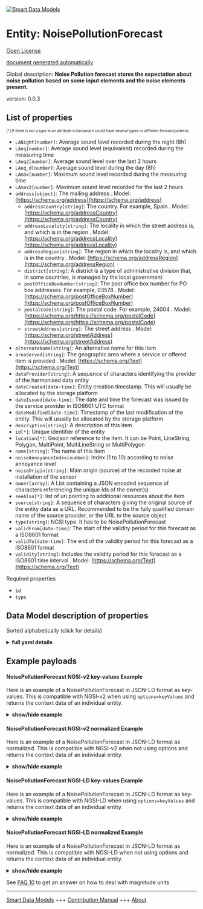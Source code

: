 <!-- 10-Header -->  
[![Smart Data Models](https://smartdatamodels.org/wp-content/uploads/2022/01/SmartDataModels_logo.png "Logo")](https://smartdatamodels.org)  
Entity: NoisePollutionForecast  
==============================<!-- /10-Header -->  
<!-- 15-License -->  
[Open License](https://github.com/smart-data-models//dataModel.Environment/blob/master/NoisePollutionForecast/LICENSE.md)  
[document generated automatically](https://docs.google.com/presentation/d/e/2PACX-1vTs-Ng5dIAwkg91oTTUdt8ua7woBXhPnwavZ0FxgR8BsAI_Ek3C5q97Nd94HS8KhP-r_quD4H0fgyt3/pub?start=false&loop=false&delayms=3000#slide=id.gb715ace035_0_60)  
<!-- /15-License -->  
<!-- 20-Description -->  
Global description: **Noise Pollution forecast stores the expectation about noise pollution based on some input elements and the noise elements present.**  
version: 0.0.3  
<!-- /20-Description -->  
<!-- 30-PropertiesList -->  

## List of properties  

<sup><sub>[*] If there is not a type in an attribute is because it could have several types or different formats/patterns</sub></sup>  
- `LANight[number]`: Average sound level recorded during the night (8h)  - `LAeq[number]`: Average sound level (equivalent) recorded during the measuring time  - `LAeq2[number]`: Average sound level over the last 2 hours  - `LAeq_d[number]`: Average sound level during the day (8h)  - `LAmax[number]`: Maximum sound level recorded during the measuring time  - `LAmax2[number]`: Maximum sound level recorded for the last 2 hours  - `address[object]`: The mailing address  . Model: [https://schema.org/address](https://schema.org/address)	- `addressCountry[string]`: The country. For example, Spain  . Model: [https://schema.org/addressCountry](https://schema.org/addressCountry)  
	- `addressLocality[string]`: The locality in which the street address is, and which is in the region  . Model: [https://schema.org/addressLocality](https://schema.org/addressLocality)  
	- `addressRegion[string]`: The region in which the locality is, and which is in the country  . Model: [https://schema.org/addressRegion](https://schema.org/addressRegion)  
	- `district[string]`: A district is a type of administrative division that, in some countries, is managed by the local government    
	- `postOfficeBoxNumber[string]`: The post office box number for PO box addresses. For example, 03578  . Model: [https://schema.org/postOfficeBoxNumber](https://schema.org/postOfficeBoxNumber)  
	- `postalCode[string]`: The postal code. For example, 24004  . Model: [https://schema.org/https://schema.org/postalCode](https://schema.org/https://schema.org/postalCode)  
	- `streetAddress[string]`: The street address  . Model: [https://schema.org/streetAddress](https://schema.org/streetAddress)  
- `alternateName[string]`: An alternative name for this item  - `areaServed[string]`: The geographic area where a service or offered item is provided  . Model: [https://schema.org/Text](https://schema.org/Text)- `dataProvider[string]`: A sequence of characters identifying the provider of the harmonised data entity  - `dateCreated[date-time]`: Entity creation timestamp. This will usually be allocated by the storage platform  - `dateIssued[date-time]`: The date and time the forecast was issued by the service provider in ISO8601 UTC format  - `dateModified[date-time]`: Timestamp of the last modification of the entity. This will usually be allocated by the storage platform  - `description[string]`: A description of this item  - `id[*]`: Unique identifier of the entity  - `location[*]`: Geojson reference to the item. It can be Point, LineString, Polygon, MultiPoint, MultiLineString or MultiPolygon  - `name[string]`: The name of this item  - `noiseAnnoyanceIndex[number]`: Index (1 to 10) according to noise annoyance level  - `noiseOrigin[string]`: Main origin (source) of the recorded noise at installation of the sensor  - `owner[array]`: A List containing a JSON encoded sequence of characters referencing the unique Ids of the owner(s)  - `seeAlso[*]`: list of uri pointing to additional resources about the item  - `source[string]`: A sequence of characters giving the original source of the entity data as a URL. Recommended to be the fully qualified domain name of the source provider, or the URL to the source object  - `type[string]`: NGSI type. It has to be NoisePollutionForecast  - `validFrom[date-time]`: The start of the validity period for this forecast as a ISO8601 format  - `validTo[date-time]`: The end of the validity period for this forecast as a ISO8601 format  - `validity[string]`: Includes the validity period for this forecast as a ISO8601 time interval  . Model: [https://schema.org/Text](https://schema.org/Text)<!-- /30-PropertiesList -->  
<!-- 35-RequiredProperties -->  
Required properties  
- `id`  - `type`  <!-- /35-RequiredProperties -->  
<!-- 40-RequiredProperties -->  
<!-- /40-RequiredProperties -->  
<!-- 50-DataModelHeader -->  
## Data Model description of properties  
Sorted alphabetically (click for details)  
<!-- /50-DataModelHeader -->  
<!-- 60-ModelYaml -->  
<details><summary><strong>full yaml details</strong></summary>    
```yaml  
NoisePollutionForecast:    
  description: Noise Pollution forecast stores the expectation about noise pollution based on some input elements and the noise elements present.    
  properties:    
    LANight:    
      description: Average sound level recorded during the night (8h)    
      type: number    
      x-ngsi:    
        type: Property    
    LAeq:    
      description: Average sound level (equivalent) recorded during the measuring time    
      type: number    
      x-ngsi:    
        type: Property    
    LAeq2:    
      description: Average sound level over the last 2 hours    
      type: number    
      x-ngsi:    
        type: Property    
    LAeq_d:    
      description: Average sound level during the day (8h)    
      type: number    
      x-ngsi:    
        type: Property    
    LAmax:    
      description: Maximum sound level recorded during the measuring time    
      type: number    
      x-ngsi:    
        type: Property    
    LAmax2:    
      description: Maximum sound level recorded for the last 2 hours    
      type: number    
      x-ngsi:    
        type: Property    
    address:    
      description: The mailing address    
      properties:    
        addressCountry:    
          description: 'The country. For example, Spain'    
          type: string    
          x-ngsi:    
            model: https://schema.org/addressCountry    
            type: Property    
        addressLocality:    
          description: 'The locality in which the street address is, and which is in the region'    
          type: string    
          x-ngsi:    
            model: https://schema.org/addressLocality    
            type: Property    
        addressRegion:    
          description: 'The region in which the locality is, and which is in the country'    
          type: string    
          x-ngsi:    
            model: https://schema.org/addressRegion    
            type: Property    
        district:    
          description: 'A district is a type of administrative division that, in some countries, is managed by the local government'    
          type: string    
          x-ngsi:    
            type: Property    
        postOfficeBoxNumber:    
          description: 'The post office box number for PO box addresses. For example, 03578'    
          type: string    
          x-ngsi:    
            model: https://schema.org/postOfficeBoxNumber    
            type: Property    
        postalCode:    
          description: 'The postal code. For example, 24004'    
          type: string    
          x-ngsi:    
            model: https://schema.org/https://schema.org/postalCode    
            type: Property    
        streetAddress:    
          description: The street address    
          type: string    
          x-ngsi:    
            model: https://schema.org/streetAddress    
            type: Property    
        streetNr:    
          description: Number identifying a specific property on a public street    
          type: string    
          x-ngsi:    
            type: Property    
      type: object    
      x-ngsi:    
        model: https://schema.org/address    
        type: Property    
    alternateName:    
      description: An alternative name for this item    
      type: string    
      x-ngsi:    
        type: Property    
    areaServed:    
      description: The geographic area where a service or offered item is provided    
      type: string    
      x-ngsi:    
        model: https://schema.org/Text    
        type: Property    
    dataProvider:    
      description: A sequence of characters identifying the provider of the harmonised data entity    
      type: string    
      x-ngsi:    
        type: Property    
    dateCreated:    
      description: Entity creation timestamp. This will usually be allocated by the storage platform    
      format: date-time    
      type: string    
      x-ngsi:    
        type: Property    
    dateIssued:    
      description: The date and time the forecast was issued by the service provider in ISO8601 UTC format    
      format: date-time    
      type: string    
      x-ngsi:    
        type: Property    
    dateModified:    
      description: Timestamp of the last modification of the entity. This will usually be allocated by the storage platform    
      format: date-time    
      type: string    
      x-ngsi:    
        type: Property    
    description:    
      description: A description of this item    
      type: string    
      x-ngsi:    
        type: Property    
    id:    
      anyOf:    
        - description: Identifier format of any NGSI entity    
          maxLength: 256    
          minLength: 1    
          pattern: ^[\w\-\.\{\}\$\+\*\[\]`|~^@!,:\\]+$    
          type: string    
          x-ngsi:    
            type: Property    
        - description: Identifier format of any NGSI entity    
          format: uri    
          type: string    
          x-ngsi:    
            type: Property    
      description: Unique identifier of the entity    
      x-ngsi:    
        type: Property    
    location:    
      description: 'Geojson reference to the item. It can be Point, LineString, Polygon, MultiPoint, MultiLineString or MultiPolygon'    
      oneOf:    
        - description: Geojson reference to the item. Point    
          properties:    
            bbox:    
              items:    
                type: number    
              minItems: 4    
              type: array    
            coordinates:    
              items:    
                type: number    
              minItems: 2    
              type: array    
            type:    
              enum:    
                - Point    
              type: string    
          required:    
            - type    
            - coordinates    
          title: GeoJSON Point    
          type: object    
          x-ngsi:    
            type: GeoProperty    
        - description: Geojson reference to the item. LineString    
          properties:    
            bbox:    
              items:    
                type: number    
              minItems: 4    
              type: array    
            coordinates:    
              items:    
                items:    
                  type: number    
                minItems: 2    
                type: array    
              minItems: 2    
              type: array    
            type:    
              enum:    
                - LineString    
              type: string    
          required:    
            - type    
            - coordinates    
          title: GeoJSON LineString    
          type: object    
          x-ngsi:    
            type: GeoProperty    
        - description: Geojson reference to the item. Polygon    
          properties:    
            bbox:    
              items:    
                type: number    
              minItems: 4    
              type: array    
            coordinates:    
              items:    
                items:    
                  items:    
                    type: number    
                  minItems: 2    
                  type: array    
                minItems: 4    
                type: array    
              type: array    
            type:    
              enum:    
                - Polygon    
              type: string    
          required:    
            - type    
            - coordinates    
          title: GeoJSON Polygon    
          type: object    
          x-ngsi:    
            type: GeoProperty    
        - description: Geojson reference to the item. MultiPoint    
          properties:    
            bbox:    
              items:    
                type: number    
              minItems: 4    
              type: array    
            coordinates:    
              items:    
                items:    
                  type: number    
                minItems: 2    
                type: array    
              type: array    
            type:    
              enum:    
                - MultiPoint    
              type: string    
          required:    
            - type    
            - coordinates    
          title: GeoJSON MultiPoint    
          type: object    
          x-ngsi:    
            type: GeoProperty    
        - description: Geojson reference to the item. MultiLineString    
          properties:    
            bbox:    
              items:    
                type: number    
              minItems: 4    
              type: array    
            coordinates:    
              items:    
                items:    
                  items:    
                    type: number    
                  minItems: 2    
                  type: array    
                minItems: 2    
                type: array    
              type: array    
            type:    
              enum:    
                - MultiLineString    
              type: string    
          required:    
            - type    
            - coordinates    
          title: GeoJSON MultiLineString    
          type: object    
          x-ngsi:    
            type: GeoProperty    
        - description: Geojson reference to the item. MultiLineString    
          properties:    
            bbox:    
              items:    
                type: number    
              minItems: 4    
              type: array    
            coordinates:    
              items:    
                items:    
                  items:    
                    items:    
                      type: number    
                    minItems: 2    
                    type: array    
                  minItems: 4    
                  type: array    
                type: array    
              type: array    
            type:    
              enum:    
                - MultiPolygon    
              type: string    
          required:    
            - type    
            - coordinates    
          title: GeoJSON MultiPolygon    
          type: object    
          x-ngsi:    
            type: GeoProperty    
      x-ngsi:    
        type: GeoProperty    
    name:    
      description: The name of this item    
      type: string    
      x-ngsi:    
        type: Property    
    noiseAnnoyanceIndex:    
      description: Index (1 to 10) according to noise annoyance level    
      maximum: 10    
      minimum: 1    
      type: number    
      x-ngsi:    
        type: Property    
    noiseOrigin:    
      description: Main origin (source) of the recorded noise at installation of the sensor    
      type: string    
      x-ngsi:    
        type: Property    
    owner:    
      description: A List containing a JSON encoded sequence of characters referencing the unique Ids of the owner(s)    
      items:    
        anyOf:    
          - description: Identifier format of any NGSI entity    
            maxLength: 256    
            minLength: 1    
            pattern: ^[\w\-\.\{\}\$\+\*\[\]`|~^@!,:\\]+$    
            type: string    
            x-ngsi:    
              type: Property    
          - description: Identifier format of any NGSI entity    
            format: uri    
            type: string    
            x-ngsi:    
              type: Property    
        description: Unique identifier of the entity    
        x-ngsi:    
          type: Property    
      type: array    
      x-ngsi:    
        type: Property    
    seeAlso:    
      description: list of uri pointing to additional resources about the item    
      oneOf:    
        - items:    
            format: uri    
            type: string    
          minItems: 1    
          type: array    
        - format: uri    
          type: string    
      x-ngsi:    
        type: Property    
    source:    
      description: 'A sequence of characters giving the original source of the entity data as a URL. Recommended to be the fully qualified domain name of the source provider, or the URL to the source object'    
      type: string    
      x-ngsi:    
        type: Property    
    type:    
      description: NGSI type. It has to be NoisePollutionForecast    
      enum:    
        - NoisePollutionForecast    
      type: string    
      x-ngsi:    
        type: Property    
    validFrom:    
      description: The start of the validity period for this forecast as a ISO8601 format    
      format: date-time    
      type: string    
      x-ngsi:    
        type: Property    
    validTo:    
      description: The end of the validity period for this forecast as a ISO8601 format    
      format: date-time    
      type: string    
      x-ngsi:    
        type: Property    
    validity:    
      description: Includes the validity period for this forecast as a ISO8601 time interval    
      type: string    
      x-ngsi:    
        model: https://schema.org/Text    
        type: Property    
  required:    
    - id    
    - type    
  type: object    
  x-derived-from: ""    
  x-disclaimer: 'Redistribution and use in source and binary forms, with or without modification, are permitted  provided that the license conditions are met. Copyleft (c) 2022 Contributors to Smart Data Models Program'    
  x-license-url: https://github.com/smart-data-models/dataModel.Environment/blob/master/NoisePollutionForecast/LICENSE.md    
  x-model-schema: https://smart-data-models.github.io/dataModel.Environment/NoisePollutionForecast/schema.json    
  x-model-tags: GreenMov    
  x-version: 0.0.3    
```  
</details>    
<!-- /60-ModelYaml -->  
<!-- 70-MiddleNotes -->  
<!-- /70-MiddleNotes -->  
<!-- 80-Examples -->  
## Example payloads    
#### NoisePollutionForecast NGSI-v2 key-values Example    
Here is an example of a NoisePollutionForecast in JSON-LD format as key-values. This is compatible with NGSI-v2 when  using `options=keyValues` and returns the context data of an individual entity.  
<details><summary><strong>show/hide example</strong></summary>    
```json  
{  
  "id": "urn:ngsi-ld:NoisePollution:France-NoisePollutionForecast-12345_2022-07-01T18:00:00_2022-07-01T00:00:00",  
  "type": "NoisePollutionForecast",  
  "dateCreated": "2022-07-22T17:37:38Z",  
  "dateModified": "2022-10-22T02:05:56Z",  
  "source": "",  
  "name": "forecast",  
  "alternateName": "",  
  "description": "forecast tomorrow",  
  "dataProvider": "service online Nice",  
  "owner": [  
    "urn:ngsi-ld:NoisePollutionForecast:items:IIZN:71750066",  
    "urn:ngsi-ld:NoisePollutionForecast:items:HKJD:09603525"  
  ],  
  "seeAlso": [  
    "urn:ngsi-ld:NoisePollutionForecast:items:UYHN:79392420",  
    "urn:ngsi-ld:NoisePollutionForecast:items:VCCQ:21243558"  
  ],  
  "location": {  
    "type": "Point",  
    "coordinates": [  
      7.2032497427380235,  
      43.68056738083439  
    ]  
  },  
  "address": {  
    "addressCountry": "France",  
    "addressLocality": "Nice",  
    "postalCode": "06200",  
    "type": "PostalAddress"  
  },  
  "areaServed": "",  
  "noiseAnnoyanceIndex": 3.8,  
  "LANight": 32.9,  
  "LAmax2": 70.3,  
  "LAeq2": 67.8,  
  "noiseOrigin": "",  
  "LAeq": 39.2,  
  "LAeq_d": 66.2,  
  "LAmax": 74.7,  
  "validFrom": "2022-08-23T05:35:35Z",  
  "validTo": "2022-08-24T05:35:35Z",  
  "validity": "P1D",  
  "dateIssued": "2022-08-23T05:05:35Z"  
}  
```  
</details>  
#### NoisePollutionForecast NGSI-v2 normalized Example    
Here is an example of a NoisePollutionForecast in JSON-LD format as normalized. This is compatible with NGSI-v2 when not using options and returns the context data of an individual entity.  
<details><summary><strong>show/hide example</strong></summary>    
```json  
{  
  "id": "urn:ngsi-ld:NoisePollution:France-NoisePollutionForecast-12345_2022-07-01T18:00:00_2022-07-01T00:00:00",  
  "type": "NoisePollutionForecast",  
  "dateCreated": {  
    "type": "date-time",  
    "value": "2022-07-22T17:37:38Z"  
  },  
  "dateModified": {  
    "type": "date-time",  
    "value": "2022-10-22T02:05:56Z"  
  },  
  "source": {  
    "type": "Text",  
    "value": ""  
  },  
  "name": {  
    "type": "Text",  
    "value": "forecast"  
  },  
  "alternateName": {  
    "type": "Text",  
    "value": ""  
  },  
  "description": {  
    "type": "Text",  
    "value": "forecast tomorrow"  
  },  
  "dataProvider": {  
    "type": "Text",  
    "value": "service online Nice"  
  },  
  "owner": {  
    "type": "array",  
    "value": [  
      "urn:ngsi-ld:NoisePollutionForecast:items:IIZN:71750066",  
      "urn:ngsi-ld:NoisePollutionForecast:items:HKJD:09603525"  
    ]  
  },  
  "seeAlso": {  
    "type": "array",  
    "value": [  
      "urn:ngsi-ld:NoisePollutionForecast:items:UYHN:79392420",  
      "urn:ngsi-ld:NoisePollutionForecast:items:VCCQ:21243558"  
    ]  
  },  
  "location": {  
    "type": "geo:json",  
    "value": {  
      "type": "Point",  
      "coordinates": [  
        7.2032497427380235,  
        43.68056738083439  
      ]  
    }  
  },  
  "address": {  
    "type": "StructuredValue",  
    "value": {  
      "addressCountry": "France",  
      "addressLocality": "Nice",  
      "postalCode": "06200",  
      "type": "PostalAddress"  
    }  
  },  
  "areaServed": {  
    "type": "Text",  
    "value": ""  
  },  
  "noiseAnnoyanceIndex": {  
    "type": "Number",  
    "value": 3.8  
  },  
  "LANight": {  
    "type": "Number",  
    "value": 32.9  
  },  
  "LAmax2": {  
    "type": "Number",  
    "value": 70.3  
  },  
  "LAeq2": {  
    "type": "Number",  
    "value": 67.8  
  },  
  "noiseOrigin": {  
    "type": "Text",  
    "value": ""  
  },  
  "LAeq": {  
    "type": "Number",  
    "value": 39.2  
  },  
  "LAeq_d": {  
    "type": "Number",  
    "value": 66.2  
  },  
  "LAmax": {  
    "type": "Number",  
    "value": 74.7  
  },  
  "validFrom": {  
    "type": "date-time",  
    "value": "2022-08-23T05:35:35Z"  
  },  
  "validTo": {  
    "type":  "date-time",  
    "value": "2022-08-24T05:35:35Z"  
  },  
  "validity": {  
    "type": "Text",  
    "value": "P1D"  
  },  
  "dateIssued": {  
    "type": "date-time",  
    "value": "2022-08-23T05:05:35Z"  
  }  
}  
```  
</details>  
#### NoisePollutionForecast NGSI-LD key-values Example    
Here is an example of a NoisePollutionForecast in JSON-LD format as key-values. This is compatible with NGSI-LD when  using `options=keyValues` and returns the context data of an individual entity.  
<details><summary><strong>show/hide example</strong></summary>    
```json  
{  
    "id": "urn:ngsi-ld:NoisePollution:France-NoisePollutionForecast-12345_2022-07-01T18:00:00_2022-07-01T00:00:00",  
    "type": "NoisePollutionForecast",  
    "dateCreated": "2022-07-22T17:37:38Z",  
    "dateModified": "2022-10-22T02:05:56Z",  
    "source": "",  
    "name": "forecast",  
    "alternateName": "",  
    "description": "forecast tomorrow",  
    "dataProvider": "service online Nice",  
    "owner": [  
        "urn:ngsi-ld:NoisePollutionForecast:items:IIZN:71750066",  
        "urn:ngsi-ld:NoisePollutionForecast:items:HKJD:09603525"  
    ],  
    "seeAlso": [  
        "urn:ngsi-ld:NoisePollutionForecast:items:UYHN:79392420",  
        "urn:ngsi-ld:NoisePollutionForecast:items:VCCQ:21243558"  
    ],  
    "location": {  
        "type": "Point",  
        "coordinates": [  
            7.2032497427380235,  
            43.68056738083439  
        ]  
    },  
    "address": {  
        "addressCountry": "France",  
        "addressLocality": "Nice",  
        "postalCode": "06200",  
        "type": "PostalAddress"  
    },  
    "areaServed": "",  
    "noiseAnnoyanceIndex": 3.8,  
    "LANight": 32.9,  
    "LAmax2": 70.3,  
    "LAeq2": 67.8,  
    "noiseOrigin": "",  
    "LAeq": 39.2,  
    "LAeq_d": 66.2,  
    "LAmax": 74.7,  
    "validFrom": "2022-08-23T05:35:35Z",  
    "validTo": "2022-08-24T05:35:35Z",  
    "validity": "P1D",  
    "dateIssued": "2022-08-23T05:05:35Z",  
    "@context": [  
        "https://raw.githubusercontent.com/smart-data-models/dataModel.Environment/master/context.jsonld"  
    ]  
}  
```  
</details>  
#### NoisePollutionForecast NGSI-LD normalized Example    
Here is an example of a NoisePollutionForecast in JSON-LD format as normalized. This is compatible with NGSI-LD when not using options and returns the context data of an individual entity.  
<details><summary><strong>show/hide example</strong></summary>    
```json  
{  
  "id": "urn:ngsi-ld:NoisePollution:France-NoisePollutionForecast-12345_2022-07-01T18:00:00_2022-07-01T00:00:00",  
  "type": "NoisePollutionForecast",  
  "dateCreated": {  
    "type": "Property",  
    "value": {  
      "@type": "date-time",  
      "@value": "2022-07-22T17:37:38Z"  
    }  
  },  
  "dateModified": {  
    "type": "Property",  
    "value": {  
      "@type": "date-time",  
      "@value": "2022-10-22T02:05:56Z"  
    }  
  },  
  "source": {  
    "type": "Property",  
    "value": ""  
  },  
  "name": {  
    "type": "Property",  
    "value": "forecast"  
  },  
  "alternateName": {  
    "type": "Property",  
    "value": ""  
  },  
  "description": {  
    "type": "Property",  
    "value": "forecast tomorrow"  
  },  
  "dataProvider": {  
    "type": "Property",  
    "value": "service online Nice"  
  },  
  "owner": {  
    "type": "Property",  
    "value": [  
      "urn:ngsi-ld:NoisePollutionForecast:items:IIZN:71750066",  
      "urn:ngsi-ld:NoisePollutionForecast:items:HKJD:09603525"  
    ]  
  },  
  "seeAlso": {  
    "type": "Property",  
    "value": [  
      "urn:ngsi-ld:NoisePollutionForecast:items:UYHN:79392420",  
      "urn:ngsi-ld:NoisePollutionForecast:items:VCCQ:21243558"  
    ]  
  },  
  "location": {  
    "type": "GeoProperty",  
    "value": {  
      "type": "Point",  
      "coordinates": [  
        7.2032497427380235,  
        43.68056738083439  
      ]  
    }  
  },  
  "address": {  
    "type": "Property",  
    "value": {  
      "addressCountry": "France",  
      "addressLocality": "Nice",  
      "postalCode": "06200",  
      "type": "PostalAddress"  
    }  
  },  
  "areaServed": {  
    "type": "Property",  
    "value": ""  
  },  
  "noiseAnnoyanceIndex": {  
    "type": "Property",  
    "value": 3.8  
  },  
  "LANight": {  
    "type": "Property",  
    "value": 32.9  
  },  
  "LAmax2": {  
    "type": "Property",  
    "value": 70.3  
  },  
  "LAeq2": {  
    "type": "Property",  
    "value": 67.8  
  },  
  "noiseOrigin": {  
    "type": "Property",  
    "value": ""  
  },  
  "LAeq": {  
    "type": "Property",  
    "value": 39.2  
  },  
  "LAeq_d": {  
    "type": "Property",  
    "value": 66.2  
  },  
  "LAmax": {  
    "type": "Property",  
    "value": 74.7  
  },  
  "validFrom": {  
    "type": "Property",  
    "value": {  
      "@type": "date-time",  
      "@value": "2022-08-23T05:35:35Z"  
    }  
  },  
  "validTo": {  
    "type": "Property",  
    "value": {  
      "@type": "date-time",  
      "@value": "2022-08-24T05:35:35Z"  
    }  
  },  
  "validity": {  
    "type": "Property",  
    "value": "P1D"  
  },  
  "dateIssued": {  
    "type": "Property",  
    "value": {  
      "@type": "date-time",  
      "@value": "2022-08-23T05:05:35Z"  
    }  
  },  
  "@context": [  
       "https://raw.githubusercontent.com/smart-data-models/dataModel.Environment/master/context.jsonld"  
  ]  
}  
```  
</details><!-- /80-Examples -->  
<!-- 90-FooterNotes -->  
<!-- /90-FooterNotes -->  
<!-- 95-Units -->  
See [FAQ 10](https://smartdatamodels.org/index.php/faqs/) to get an answer on how to deal with magnitude units  
<!-- /95-Units -->  
<!-- 97-LastFooter -->  
---  
[Smart Data Models](https://smartdatamodels.org) +++ [Contribution Manual](https://bit.ly/contribution_manual) +++ [About](https://bit.ly/Introduction_SDM)<!-- /97-LastFooter -->  
